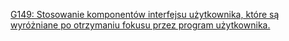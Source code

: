 [G149: Stosowanie komponentów interfejsu użytkownika, które są wyróżniane po otrzymaniu fokusu przez program użytkownika.](https://www.w3.org/WAI/WCAG22/Techniques/general/G149)